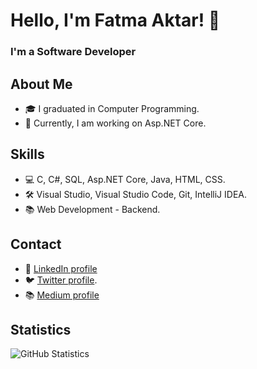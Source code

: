 # Hello, I'm Fatma Aktar! 👋
### I'm a Software Developer

## About Me

- 🎓 I graduated in Computer Programming.
- 🌱 Currently, I am working on Asp.NET Core.


## Skills

- 💻 C, C#, SQL, Asp.NET Core, Java, HTML, CSS.
- 🛠 Visual Studio, Visual Studio Code, Git, IntelliJ IDEA.
- 📚 Web Development - Backend.

## Contact

- 💼 [LinkedIn profile](https://www.linkedin.com/in/fatma-aktar-414521233/)
- 🐦 [Twitter profile](https://twitter.com/ftm_ktr).
- 📚 [Medium profile](https://medium.com/@fatmaaktar)

## Statistics

<p align="left">
  <img src="https://github-readme-stats.vercel.app/api?username=fatmaaktar&show_icons=true&theme=radical" alt="GitHub Statistics" />
</p>
